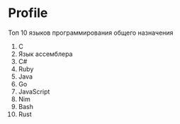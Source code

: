 # Profile

Топ 10 языков программирования общего назначения
<ol>
<li>C</li>
<li>Язык ассемблера</li>
<li>C#</li>
<li>Ruby</li>
<li>Java</li>
<li>Go</li>
<li>JavaScript</li>
<li>Nim</li>
<li>Bash</li>
<li>Rust</li>
</ol>
